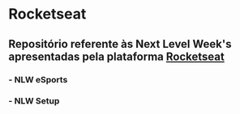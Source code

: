 # Rocketseat

## Repositório referente às Next Level Week's apresentadas pela plataforma [Rocketseat](https://www.rocketseat.com.br/)

### - NLW eSports

### - NLW Setup
